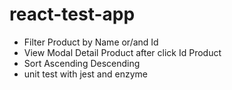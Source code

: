 # react-test-app

- Filter Product by Name or/and Id
- View Modal Detail Product after click Id Product
- Sort Ascending Descending
- unit test with jest and enzyme
